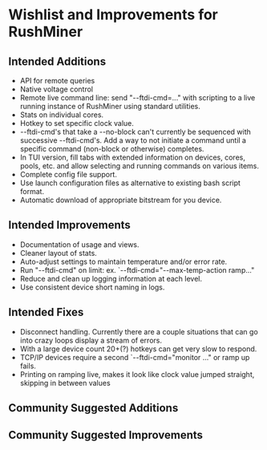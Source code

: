 # Wishlist and Improvements for RushMiner

## Intended Additions
* API for remote queries
* Native voltage control
* Remote live command line: send "--ftdi-cmd=..." with scripting to a live running instance of RushMiner using standard utilities. 
* Stats on individual cores.
* Hotkey to set specific clock value.
* --ftdi-cmd's that take a --no-block can't currently be sequenced with successive --ftdi-cmd's. Add a way to not initiate a command until a specific command (non-block or otherwise) completes.
* In TUI version, fill tabs with extended information on devices, cores, pools, etc. and allow selecting and running commands on various items.
* Complete config file support.
* Use launch configuration files as alternative to existing bash script format.
* Automatic download of appropriate bitstream for you device.
## Intended Improvements
* Documentation of usage and views.
* Cleaner layout of stats.
* Auto-adjust settings to maintain temperature and/or error rate.
* Run "--ftdi-cmd" on limit: ex. `--ftdi-cmd="--max-temp-action ramp..."
* Reduce and clean up logging information at each level.
* Use consistent device short naming in logs.
## Intended Fixes
* Disconnect handling. Currently there are a couple situations that can go into crazy loops display a stream of errors.
* With a large device count 20+(?) hotkeys can get very slow to respond.
* TCP/IP devices require a second `--ftdi-cmd="monitor ..." or ramp up fails.
* Printing on ramping live, makes it look like clock value jumped straight, skipping in between values
## Community Suggested Additions

## Community Suggested Improvements
